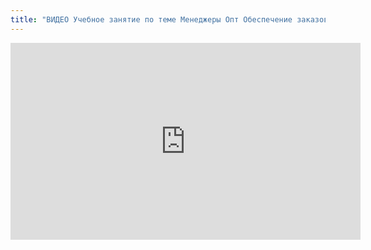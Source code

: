 ```yaml
---
title: "ВИДЕО Учебное занятие по теме Менеджеры Опт Обеспечение заказов от ГАР РЦ ЗМЗ Технология"
---
```


<iframe width="560" height="315" src="https://www.youtube.com/embed/O4H6h6YLNvM" title="YouTube video player" frameborder="0" allow="accelerometer; autoplay; clipboard-write; encrypted-media; gyroscope; picture-in-picture; web-share" allowfullscreen></iframe>